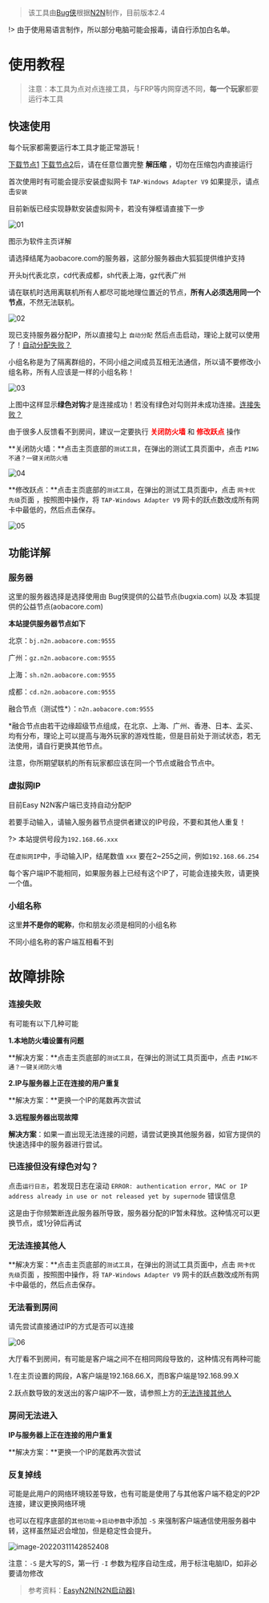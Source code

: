 >  该工具由[Bug侠](https://bugxia.com/)根据[N2N](https://github.com/ntop/n2n)制作，目前版本2.4

!> 由于使用易语言制作，所以部分电脑可能会报毒，请自行添加白名单。


# 使用教程

> 注意：本工具为点对点连接工具，与FRP等内网穿透不同，**每一个玩家**都要运行本工具

## 快速使用

每个玩家都需要运行本工具才能正常游玩！

[下载节点1](https://dl.114514444.xyz/thad/EasyN2N_FoxdiceCN.zip) [下载节点2](https://foxdice.cn/thad/EasyN2N_FoxdiceCN.zip)后，请在任意位置完整 **解压缩** ，切勿在压缩包内直接运行

首次使用时有可能会提示安装虚拟网卡 `TAP-Windows Adapter V9` 如果提示，请点击`安装`

目前新版已经实现静默安装虚拟网卡，若没有弹框请直接下一步

![01](_static/Easy_N2N_01.png)

图示为软件主页详解

请选择结尾为aobacore.com的服务器，这部分服务器由大狐狐提供维护支持

开头bj代表北京，cd代表成都，sh代表上海，gz代表广州

请在联机时选用离联机所有人都尽可能地理位置近的节点，**所有人必须选用同一个节点**，不然无法联机。

![02](_static/Easy_N2N_02.png)

现已支持服务器分配IP，所以直接勾上 `自动分配` 然后点击启动，理论上就可以使用了！<a class="section-link" href="/#/Easyn2n?id=虚拟网ip" title="虚拟网ip">自动分配失败？</a>

小组名称是为了隔离群组的，不同小组之间成员互相无法通信，所以请不要修改小组名称，所有人应该是一样的小组名称！

![03](_static/Easy_N2N_03.png)

上图中这样显示**绿色对钩**才是连接成功！若没有绿色对勾则并未成功连接。<a class="section-link" href="#/Easyn2n?id=%e6%95%85%e9%9a%9c%e6%8e%92%e9%99%a4" title="故障排除">连接失败？</a>  

由于很多人反馈看不到房间，建议一定要执行 <font color=red><strong>关闭防火墙</strong></font> 和 <font color=red><strong>修改跃点</strong></font> 操作

**关闭防火墙：**点击主页底部的`测试工具`，在弹出的测试工具页面中，点击 `PING不通？一键关闭防火墙` 

![04](_static/Easy_N2N_04.png)

**修改跃点：**点击主页底部的`测试工具`，在弹出的测试工具页面中，点击 `网卡优先级`页面 ，按照图中操作，将 `TAP-Windows Adapter V9` 网卡的跃点数改成所有网卡中最低的，然后点击保存。

![05](_static/Easy_N2N_05.png)

## 功能详解

### 服务器

这里的服务器选择是选择使用由 Bug侠提供的公益节点(bugxia.com) 以及 本狐提供的公益节点(aobacore.com)

**本站提供服务器节点如下**

北京：`bj.n2n.aobacore.com:9555`

广州：`gz.n2n.aobacore.com:9555`

上海：`sh.n2n.aobacore.com:9555`

成都：`cd.n2n.aobacore.com:9555`

融合节点（测试性*）：`n2n.aobacore.com:9555`

*融合节点由若干边缘超级节点组成，在北京、上海、广州、香港、日本、孟买、均有分布，理论上可以提高与海外玩家的游戏性能，但是目前处于测试状态，若无法使用，请自行更换其他节点。

注意，你所期望联机的所有玩家都应该在同一个节点或融合节点中。

### 虚拟网IP

目前Easy N2N客户端已支持自动分配IP

若要手动输入，请输入服务器节点提供者建议的IP号段，不要和其他人重复！

?> 本站提供号段为`192.168.66.xxx`

在`虚拟网IP`中，手动输入IP，结尾数值 `xxx` 要在2~255之间，例如`192.168.66.254`

每个客户端IP不能相同，如果服务器上已经有这个IP了，可能会连接失败，请更换一个值。



### 小组名称

这里**并不是你的昵称**，你和朋友必须是相同的小组名称

不同小组名称的客户端互相看不到

# 故障排除

### 连接失败

有可能有以下几种可能

**1.本地防火墙设置有问题**

**解决方案：**点击主页底部的`测试工具`，在弹出的测试工具页面中，点击 `PING不通？一键关闭防火墙` 

**2.IP与服务器上正在连接的用户重复**

**解决方案：**更换一个IP的尾数再次尝试

**3.远程服务器出现故障**

**解决方案**：如果一直出现无法连接的问题，请尝试更换其他服务器，如官方提供的快速选择中的服务器进行尝试。

### 已连接但没有绿色对勾？

点击`运行日志`，若发现日志在滚动 `ERROR: authentication error, MAC or IP address already in use or not released yet by supernode` 错误信息

这是由于你频繁断连此服务器所导致，服务器分配的IP暂未释放。这种情况可以更换节点，或1分钟后再试

### 无法连接其他人

**解决方案：**点击主页底部的`测试工具`，在弹出的测试工具页面中，点击 `网卡优先级`页面 ，按照图中操作，将 `TAP-Windows Adapter V9` 网卡的跃点数改成所有网卡中最低的，然后点击保存。

### 无法看到房间

请先尝试直接通过IP的方式是否可以连接

![06](_static/Easy_N2N_06.png)

大厅看不到房间，有可能是客户端之间不在相同网段导致的，这种情况有两种可能

1.在主页设置的网段，A客户端是192.168.66.X，而B客户端是192.168.99.X

2.跃点数导致的发送出的客户端IP不一致，请参照上方的<a class="section-link" href="/#/Easyn2n?id=无法连接其他人" title="无法连接其他人">无法连接其他人</a>

### 房间无法进入

**IP与服务器上正在连接的用户重复**

**解决方案：**更换一个IP的尾数再次尝试

### 反复掉线

可能是此用户的网络环境较差导致，也有可能是使用了与其他客户端不稳定的P2P连接，建议更换网络环境

也可以在程序底部的`其他功能`->`启动参数`中添加 `-S` 来强制客户端通信使用服务器中转，这样虽然延迟会增加，但是稳定性会提升。

![image-20220311142852408](https://img.foxdice.cn/images/2022/03/11/image-20220311142852408.png)

注意：`-S` 是大写的S，第一行 `-I` 参数为程序自动生成，用于标注电脑ID，如非必要请勿修改

> 参考资料：[EasyN2N(N2N启动器)][1]


[1]: https://bugxia.com/357.html